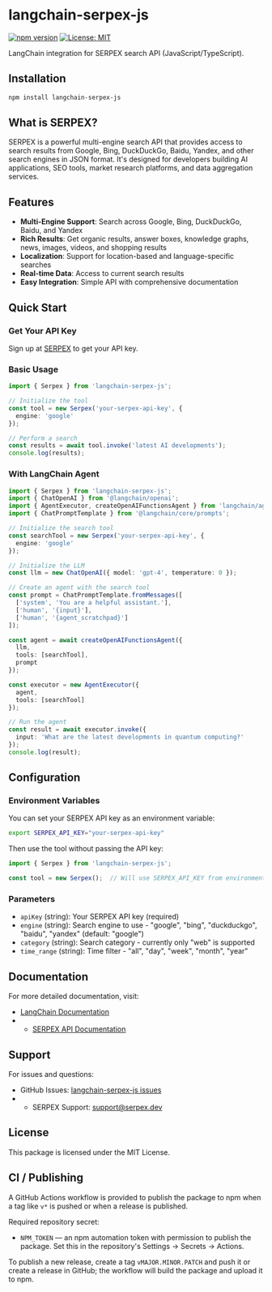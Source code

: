 # langchain-serpex-js

[![npm version](https://img.shields.io/npm/v/langchain-serpex-js)](https://www.npmjs.com/package/langchain-serpex-js)
[![License: MIT](https://img.shields.io/badge/License-MIT-yellow.svg)](https://opensource.org/licenses/MIT)

LangChain integration for SERPEX search API (JavaScript/TypeScript).

## Installation

```bash
npm install langchain-serpex-js
```

## What is SERPEX?

SERPEX is a powerful multi-engine search API that provides access to search results from Google, Bing, DuckDuckGo, Baidu, Yandex, and other search engines in JSON format. It's designed for developers building AI applications, SEO tools, market research platforms, and data aggregation services.

## Features

- **Multi-Engine Support**: Search across Google, Bing, DuckDuckGo, Baidu, and Yandex
- **Rich Results**: Get organic results, answer boxes, knowledge graphs, news, images, videos, and shopping results
- **Localization**: Support for location-based and language-specific searches
- **Real-time Data**: Access to current search results
- **Easy Integration**: Simple API with comprehensive documentation

## Quick Start

### Get Your API Key

Sign up at [SERPEX](https://serpex.dev) to get your API key.

### Basic Usage

```typescript
import { Serpex } from 'langchain-serpex-js';

// Initialize the tool
const tool = new Serpex('your-serpex-api-key', {
  engine: 'google'
});

// Perform a search
const results = await tool.invoke('latest AI developments');
console.log(results);
```

### With LangChain Agent

```typescript
import { Serpex } from 'langchain-serpex-js';
import { ChatOpenAI } from '@langchain/openai';
import { AgentExecutor, createOpenAIFunctionsAgent } from 'langchain/agents';
import { ChatPromptTemplate } from '@langchain/core/prompts';

// Initialize the search tool
const searchTool = new Serpex('your-serpex-api-key', {
  engine: 'google'
});

// Initialize the LLM
const llm = new ChatOpenAI({ model: 'gpt-4', temperature: 0 });

// Create an agent with the search tool
const prompt = ChatPromptTemplate.fromMessages([
  ['system', 'You are a helpful assistant.'],
  ['human', '{input}'],
  ['human', '{agent_scratchpad}']
]);

const agent = await createOpenAIFunctionsAgent({
  llm,
  tools: [searchTool],
  prompt
});

const executor = new AgentExecutor({
  agent,
  tools: [searchTool]
});

// Run the agent
const result = await executor.invoke({
  input: 'What are the latest developments in quantum computing?'
});
console.log(result);
```

## Configuration

### Environment Variables

You can set your SERPEX API key as an environment variable:

```bash
export SERPEX_API_KEY="your-serpex-api-key"
```

Then use the tool without passing the API key:

```typescript
import { Serpex } from 'langchain-serpex-js';

const tool = new Serpex();  // Will use SERPEX_API_KEY from environment
```

### Parameters

- `apiKey` (string): Your SERPEX API key (required)
- `engine` (string): Search engine to use - "google", "bing", "duckduckgo", "baidu", "yandex" (default: "google")
- `category` (string): Search category - currently only "web" is supported
- `time_range` (string): Time filter - "all", "day", "week", "month", "year"

## Documentation

For more detailed documentation, visit:
- [LangChain Documentation](https://js.langchain.com)
- - [SERPEX API Documentation](https://serpex.dev/docs)

## Support

For issues and questions:
- GitHub Issues: [langchain-serpex-js issues](https://github.com/divyeshradadiya/langchain-serpex-js/issues)
- - SERPEX Support: [support@serpex.dev](mailto:support@serpex.dev)

## License

This package is licensed under the MIT License.

## CI / Publishing

A GitHub Actions workflow is provided to publish the package to npm when a tag like `v*` is pushed or when a release is published.

Required repository secret:
- `NPM_TOKEN` — an npm automation token with permission to publish the package. Set this in the repository's Settings → Secrets → Actions.

To publish a new release, create a tag `vMAJOR.MINOR.PATCH` and push it or create a release in GitHub; the workflow will build the package and upload it to npm.